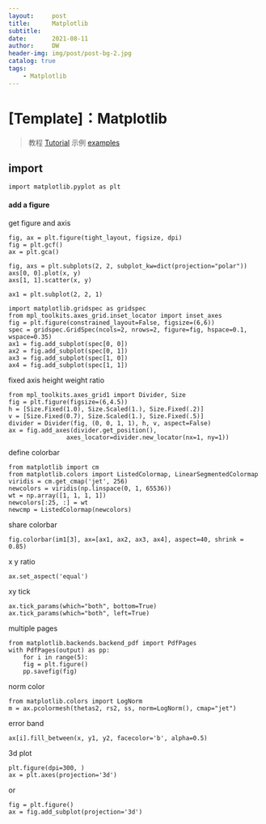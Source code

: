 ```yaml
---
layout:     post
title:      Matplotlib
subtitle:   
date:       2021-08-11
author:     DW
header-img: img/post/post-bg-2.jpg
catalog: true
tags:
    - Matplotlib
---
```


# [Template]：Matplotlib
> 教程 [Tutorial](https://matplotlib.org/stable/tutorials/index.html) 
> 示例 [examples](https://matplotlib.org/stable/gallery/index.html)

## import
```
import matplotlib.pyplot as plt
```
#### add a figure
get figure and axis
```
fig, ax = plt.figure(tight_layout, figsize, dpi)
fig = plt.gcf()
ax = plt.gca()

fig, axs = plt.subplots(2, 2, subplot_kw=dict(projection="polar"))
axs[0, 0].plot(x, y)
axs[1, 1].scatter(x, y)

ax1 = plt.subplot(2, 2, 1)

import matplotlib.gridspec as gridspec
from mpl_toolkits.axes_grid.inset_locator import inset_axes
fig = plt.figure(constrained_layout=False, figsize=(6,6))
spec = gridspec.GridSpec(ncols=2, nrows=2, figure=fig, hspace=0.1, wspace=0.35)
ax1 = fig.add_subplot(spec[0, 0])
ax2 = fig.add_subplot(spec[0, 1])
ax3 = fig.add_subplot(spec[1, 0])
ax4 = fig.add_subplot(spec[1, 1])
```
fixed axis height weight ratio
```
from mpl_toolkits.axes_grid1 import Divider, Size
fig = plt.figure(figsize=(6,4.5))
h = [Size.Fixed(1.0), Size.Scaled(1.), Size.Fixed(.2)]
v = [Size.Fixed(0.7), Size.Scaled(1.), Size.Fixed(.5)]
divider = Divider(fig, (0, 0, 1, 1), h, v, aspect=False)
ax = fig.add_axes(divider.get_position(),
                axes_locator=divider.new_locator(nx=1, ny=1))

```

define colorbar
```
from matplotlib import cm
from matplotlib.colors import ListedColormap, LinearSegmentedColormap
viridis = cm.get_cmap('jet', 256)
newcolors = viridis(np.linspace(0, 1, 65536))
wt = np.array([1, 1, 1, 1])
newcolors[:25, :] = wt
newcmp = ListedColormap(newcolors)
```
share colorbar
```
fig.colorbar(im1[3], ax=[ax1, ax2, ax3, ax4], aspect=40, shrink = 0.85)
```

x y ratio
```
ax.set_aspect('equal')
```
xy tick
```
ax.tick_params(which="both", bottom=True)
ax.tick_params(which="both", left=True)
```
multiple pages
```
from matplotlib.backends.backend_pdf import PdfPages
with PdfPages(output) as pp:
    for i in range(5):
    fig = plt.figure()
    pp.savefig(fig)
```
norm color
```
from matplotlib.colors import LogNorm
m = ax.pcolormesh(thetas2, rs2, ss, norm=LogNorm(), cmap="jet")
```
error band
```
ax[i].fill_between(x, y1, y2, facecolor='b', alpha=0.5)
```

3d plot
```
plt.figure(dpi=300, )
ax = plt.axes(projection='3d')
```
or
```
fig = plt.figure()
ax = fig.add_subplot(projection='3d')
```
